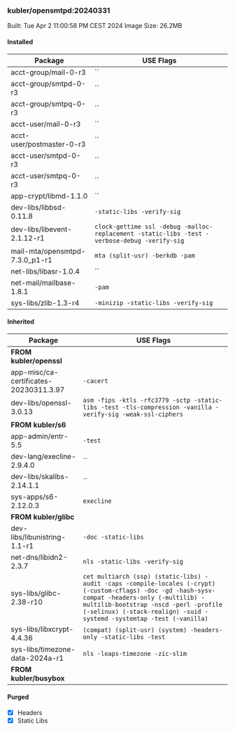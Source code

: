 ### kubler/opensmtpd:20240331

Built: Tue Apr  2 11:00:58 PM CEST 2024
Image Size: 26.2MB

#### Installed
Package | USE Flags
--------|----------
acct-group/mail-0-r3 | ``
acct-group/smtpd-0-r3 | ``
acct-group/smtpq-0-r3 | ``
acct-user/mail-0-r3 | ``
acct-user/postmaster-0-r3 | ``
acct-user/smtpd-0-r3 | ``
acct-user/smtpq-0-r3 | ``
app-crypt/libmd-1.1.0 | ``
dev-libs/libbsd-0.11.8 | `-static-libs -verify-sig`
dev-libs/libevent-2.1.12-r1 | `clock-gettime ssl -debug -malloc-replacement -static-libs -test -verbose-debug -verify-sig`
mail-mta/opensmtpd-7.3.0_p1-r1 | `mta (split-usr) -berkdb -pam`
net-libs/libasr-1.0.4 | ``
net-mail/mailbase-1.8.1 | `-pam`
sys-libs/zlib-1.3-r4 | `-minizip -static-libs -verify-sig`
#### Inherited
Package | USE Flags
--------|----------
**FROM kubler/openssl** |
app-misc/ca-certificates-20230311.3.97 | `-cacert`
dev-libs/openssl-3.0.13 | `asm -fips -ktls -rfc3779 -sctp -static-libs -test -tls-compression -vanilla -verify-sig -weak-ssl-ciphers`
**FROM kubler/s6** |
app-admin/entr-5.5 | `-test`
dev-lang/execline-2.9.4.0 | ``
dev-libs/skalibs-2.14.1.1 | ``
sys-apps/s6-2.12.0.3 | `execline`
**FROM kubler/glibc** |
dev-libs/libunistring-1.1-r1 | `-doc -static-libs`
net-dns/libidn2-2.3.7 | `nls -static-libs -verify-sig`
sys-libs/glibc-2.38-r10 | `cet multiarch (ssp) (static-libs) -audit -caps -compile-locales (-crypt) (-custom-cflags) -doc -gd -hash-sysv-compat -headers-only (-multilib) -multilib-bootstrap -nscd -perl -profile (-selinux) (-stack-realign) -suid -systemd -systemtap -test (-vanilla)`
sys-libs/libxcrypt-4.4.36 | `(compat) (split-usr) (system) -headers-only -static-libs -test`
sys-libs/timezone-data-2024a-r1 | `nls -leaps-timezone -zic-slim`
**FROM kubler/busybox** |
#### Purged
- [x] Headers
- [x] Static Libs
